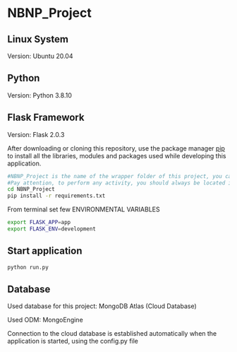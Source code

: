 # NBNP_Project 

## Linux System

Version: Ubuntu 20.04

## Python

Version: Python 3.8.10

## Flask Framework

Version: Flask 2.0.3

After downloading or cloning this repository, use the package manager [pip](https://pip.pypa.io/en/stable/) to install all the libraries, modules and packages used while developing this application.

```bash
#NBNP_Project is the name of the wrapper folder of this project, you can rename it if you like.
#Pay attention, to perform any activity, you should always be located inside the wrapper folder!
cd NBNP_Project                  
pip install -r requirements.txt
```

From terminal set few ENVIRONMENTAL VARIABLES

```bash
export FLASK_APP=app
export FLASK_ENV=development
```

## Start application

```bash
python run.py
```

## Database 
Used database for this project: MongoDB Atlas (Cloud Database)

Used ODM: MongoEngine

Connection to the cloud database is established automatically when the application is started, using the config.py file
